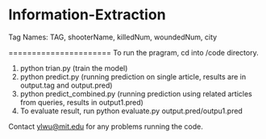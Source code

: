 Information-Extraction
======================

Tag Names: TAG, shooterName, killedNum, woundedNum, city

======================
To run the pragram, cd into /code directory.

1. python trian.py (train the model)
2. python predict.py (running prediction on single article, results are in output.tag and output.pred)
3. python predict_combined.py (running prediction using related articles from queries, results in output1.pred)
4. To evaluate result, run python evaluate.py output.pred/outpu1.pred

Contact ylwu@mit.edu for any problems running the code.
